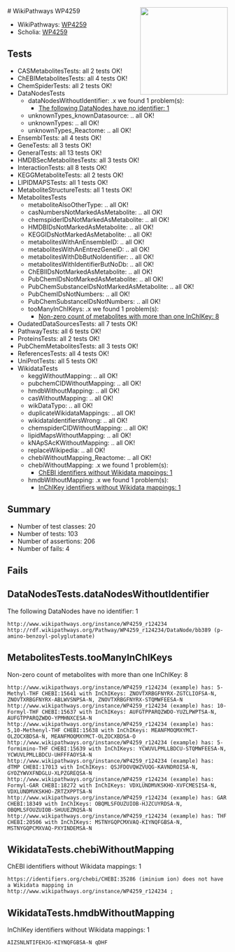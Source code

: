 <img style="float: right; width: 200px" src="https://upload.wikimedia.org/wikipedia/commons/thumb/8/83/Wplogo_with_text_500.png/640px-Wplogo_with_text_500.png" />
# WikiPathways WP4259

* WikiPathways: [WP4259](https://new.wikipathways.org/pathways/WP4259)
* Scholia: [WP4259](https://scholia.toolforge.org/wikipathways/WP4259)
## Tests
* CASMetabolitesTests: all 2 tests OK!
* ChEBIMetabolitesTests: all 4 tests OK!
* ChemSpiderTests: all 2 tests OK!
* DataNodesTests
    * dataNodesWithoutIdentifier: .x we found 1 problem(s):
        * [The following DataNodes have no identifier: 1](#d2d32fa0)
    * unknownTypes_knownDatasource: .. all OK!
    * unknownTypes: .. all OK!
    * unknownTypes_Reactome: .. all OK!
* EnsemblTests: all 4 tests OK!
* GeneTests: all 3 tests OK!
* GeneralTests: all 13 tests OK!
* HMDBSecMetabolitesTests: all 3 tests OK!
* InteractionTests: all 8 tests OK!
* KEGGMetaboliteTests: all 2 tests OK!
* LIPIDMAPSTests: all 1 tests OK!
* MetaboliteStructureTests: all 1 tests OK!
* MetabolitesTests
    * metaboliteAlsoOtherType: .. all OK!
    * casNumbersNotMarkedAsMetabolite: .. all OK!
    * chemspiderIDsNotMarkedAsMetabolite: .. all OK!
    * HMDBIDsNotMarkedAsMetabolite: .. all OK!
    * KEGGIDsNotMarkedAsMetabolite: .. all OK!
    * metabolitesWithAnEnsembleID: .. all OK!
    * metabolitesWithAnEntrezGeneID: .. all OK!
    * metabolitesWithDbButNoIdentifier: .. all OK!
    * metabolitesWithIdentifierButNoDb: .. all OK!
    * ChEBIIDsNotMarkedAsMetabolite: .. all OK!
    * PubChemIDsNotMarkedAsMetabolite: .. all OK!
    * PubChemSubstanceIDsNotMarkedAsMetabolite: .. all OK!
    * PubChemIDsNotNumbers: .. all OK!
    * PubChemSubstanceIDsNotNumbers: .. all OK!
    * tooManyInChIKeys: .x we found 1 problem(s):
        * [Non-zero count of metabolites with more than one InChIKey: 8](#a4e40385)
* OudatedDataSourcesTests: all 7 tests OK!
* PathwayTests: all 6 tests OK!
* ProteinsTests: all 2 tests OK!
* PubChemMetabolitesTests: all 3 tests OK!
* ReferencesTests: all 4 tests OK!
* UniProtTests: all 5 tests OK!
* WikidataTests
    * keggWithoutMapping: .. all OK!
    * pubchemCIDWithoutMapping: .. all OK!
    * hmdbWithoutMapping: .. all OK!
    * casWithoutMapping: .. all OK!
    * wikDataTypo: .. all OK!
    * duplicateWikidataMappings: .. all OK!
    * wikidataIdentifiersWrong: .. all OK!
    * chemspiderCIDWithoutMapping: .. all OK!
    * lipidMapsWithoutMapping: .. all OK!
    * kNApSAcKWithoutMapping: .. all OK!
    * replaceWikipedia: .. all OK!
    * chebiWithoutMapping_Reactome: .. all OK!
    * chebiWithoutMapping: .x we found 1 problem(s):
        * [ChEBI identifiers without Wikidata mappings: 1](#a8d554cd)
    * hmdbWithoutMapping: .x we found 1 problem(s):
        * [InChIKey identifiers without Wikidata mappings: 1](#bcb0929e)


## Summary

* Number of test classes: 20
* Number of tests: 103
* Number of assertions: 206
* Number of fails: 4

## Fails

<a name="d2d32fa0" />

## DataNodesTests.dataNodesWithoutIdentifier

The following DataNodes have no identifier: 1
```
http://www.wikipathways.org/instance/WP4259_r124234 http://rdf.wikipathways.org/Pathway/WP4259_r124234/DataNode/bb389 (p-amino-benzoyl-polyglutamate)
```

<a name="a4e40385" />

## MetabolitesTests.tooManyInChIKeys

Non-zero count of metabolites with more than one InChIKey: 8
```
http://www.wikipathways.org/instance/WP4259_r124234 (example) has: 5-Methyl-THF CHEBI:15641 with InChIKeys: ZNOVTXRBGFNYRX-ZGTCLIOFSA-N, ZNOVTXRBGFNYRX-ABLWVSNPSA-N, ZNOVTXRBGFNYRX-STQMWFEESA-N
http://www.wikipathways.org/instance/WP4259_r124234 (example) has: 10-Formyl-THF CHEBI:15637 with InChIKeys: AUFGTPPARQZWDO-YUZLPWPTSA-N, AUFGTPPARQZWDO-YPMHNXCESA-N
http://www.wikipathways.org/instance/WP4259_r124234 (example) has: 5,10-Methenyl-THF CHEBI:15638 with InChIKeys: MEANFMOQMXYMCT-OLZOCXBDSA-N, MEANFMOQMXYMCT-OLZOCXBDSA-O
http://www.wikipathways.org/instance/WP4259_r124234 (example) has: 5-formimino-THF CHEBI:15639 with InChIKeys: YCWUVLPMLLBDCU-STQMWFEESA-N, YCWUVLPMLLBDCU-UHFFFAOYSA-N
http://www.wikipathways.org/instance/WP4259_r124234 (example) has: dTMP CHEBI:17013 with InChIKeys: QSJFDOVQWZVUQG-KAVNDROISA-N, GYOZYWVXFNDGLU-XLPZGREQSA-N
http://www.wikipathways.org/instance/WP4259_r124234 (example) has: Formyl-GAR CHEBI:18272 with InChIKeys: VDXLUNDMVKSKHO-XVFCMESISA-N, VDXLUNDMVKSKHO-ZRTZXPPTSA-N
http://www.wikipathways.org/instance/WP4259_r124234 (example) has: GAR CHEBI:18349 with InChIKeys: OBQMLSFOUZUIOB-HJZCUYRDSA-N, OBQMLSFOUZUIOB-SHUUEZRQSA-N
http://www.wikipathways.org/instance/WP4259_r124234 (example) has: THF CHEBI:20506 with InChIKeys: MSTNYGQPCMXVAQ-KIYNQFGBSA-N, MSTNYGQPCMXVAQ-PXYINDEMSA-N
```

<a name="a8d554cd" />

## WikidataTests.chebiWithoutMapping

ChEBI identifiers without Wikidata mappings: 1
```
https://identifiers.org/chebi/CHEBI:35286 (iminium ion) does not have a Wikidata mapping in http://www.wikipathways.org/instance/WP4259_r124234 ; 
```

<a name="bcb0929e" />

## WikidataTests.hmdbWithoutMapping

InChIKey identifiers without Wikidata mappings: 1
```
AIZSNLNTIFEHJG-KIYNQFGBSA-N	qDHF
```

